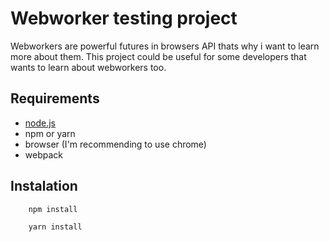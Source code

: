 # Webworker testing project

Webworkers are powerful futures in browsers API thats why i want to learn more about them.
This project could be useful for some developers that wants to learn about webworkers too.

## Requirements

* [node.js](https://nodejs.org/en/)
* npm or yarn
* browser (I'm recommending to use chrome)
* webpack

## Instalation

```javascript
    npm install
````

```javascript
    yarn install
```
